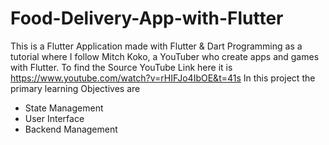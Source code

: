# Food-Delivery-App-with-Flutter
This is a Flutter Application made with Flutter &amp; Dart Programming as a tutorial where I follow Mitch Koko, a YouTuber who create apps and games with Flutter. To find the Source YouTube Link here it is https://www.youtube.com/watch?v=rHIFJo4IbOE&t=41s 
In this project the primary learning Objectives are 
- State Management 
- User Interface
- Backend Management
